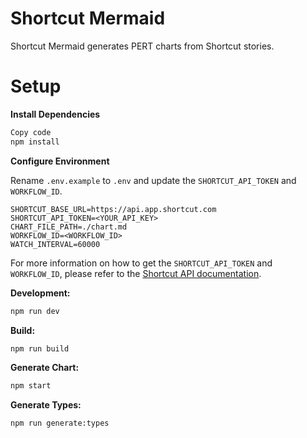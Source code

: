 # Shortcut Mermaid
Shortcut Mermaid generates PERT charts from Shortcut stories.

# Setup

**Install Dependencies**

```sh
Copy code
npm install
```

**Configure Environment**

Rename `.env.example` to `.env` and update the `SHORTCUT_API_TOKEN` and `WORKFLOW_ID`.

```plaintext
SHORTCUT_BASE_URL=https://api.app.shortcut.com
SHORTCUT_API_TOKEN=<YOUR_API_KEY>
CHART_FILE_PATH=./chart.md
WORKFLOW_ID=<WORKFLOW_ID>
WATCH_INTERVAL=60000
```

For more information on how to get the `SHORTCUT_API_TOKEN` and `WORKFLOW_ID`, please refer to the [Shortcut API documentation](https://shortcut.com/api).

**Development:**

```sh
npm run dev
```

**Build:**

```sh
npm run build
```

**Generate Chart:**

```sh
npm start
```

**Generate Types:**

```sh
npm run generate:types
```